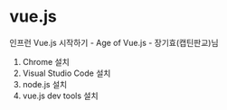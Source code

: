 # vue.js

인프런 Vue.js 시작하기 - Age of Vue.js - 장기효(캡틴판교)님

1. Chrome 설치
2. Visual Studio Code 설치
3. node.js 설치
4. vue.js dev tools 설치
